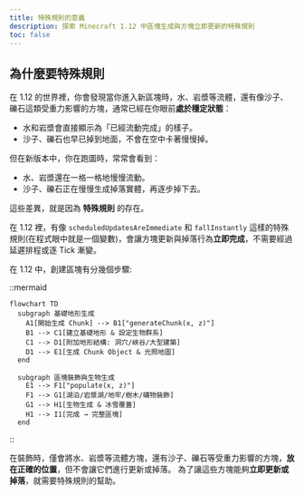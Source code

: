 ```yaml
---
title: 特殊規則的意義
description: 探索 Minecraft 1.12 中區塊生成與方塊立即更新的特殊規則
toc: false
---
```


## 為什麼要特殊規則

在 1.12 的世界裡，你會發現當你進入新區塊時，水、岩漿等流體，還有像沙子、礫石這類受重力影響的方塊，通常已經在你眼前**處於穩定狀態**：
- 水和岩漿會直接顯示為「已經流動完成」的樣子。
- 沙子、礫石也早已掉到地面，不會在空中卡著慢慢掉。

但在新版本中，你在跑圖時，常常會看到：
- 水、岩漿還在一格一格地慢慢流動。
- 沙子、礫石正在慢慢生成掉落實體，再逐步掉下去。

這些差異，就是因為 **特殊規則** 的存在。

在 1.12 裡，有像 `scheduledUpdatesAreImmediate` 和 `fallInstantly` 這樣的特殊規則(在程式眼中就是一個變數)，會讓方塊更新與掉落行為**立即完成**，不需要經過延遲排程或逐 Tick 漸變。

在 1.12 中，創建區塊有分幾個步驟:

::mermaid
```text
flowchart TD
  subgraph 基礎地形生成
    A1[開始生成 Chunk] --> B1["generateChunk(x, z)"]
    B1 --> C1[建立基礎地形 & 設定生物群系]
    C1 --> D1[附加地形結構: 洞穴/峽谷/大型建築]
    D1 --> E1[生成 Chunk Object & 光照地圖]
  end

  subgraph 區塊裝飾與生物生成
    E1 --> F1["populate(x, z)"]
    F1 --> G1[湖泊/岩漿湖/地牢/樹木/礦物裝飾]
    G1 --> H1[生物生成 & 冰雪覆蓋]
    H1 --> I1[完成 → 完整區塊]
  end
```
::

在裝飾時，僅會將水、岩漿等流體方塊，還有沙子、礫石等受重力影響的方塊，**放在正確的位置**，但不會讓它們進行更新或掉落。
為了讓這些方塊能夠**立即更新或掉落**，就需要特殊規則的幫助。
